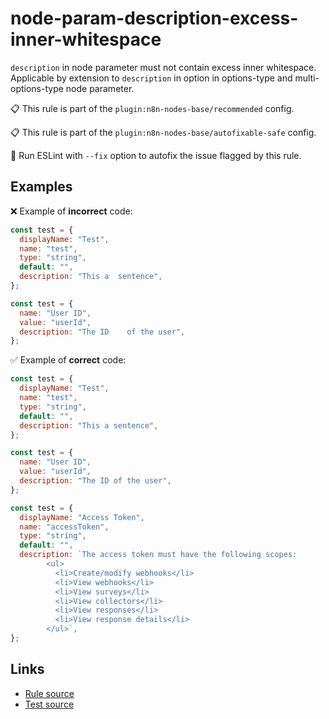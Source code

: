 [//]: # "File generated from a template. Do not edit this file directly."

# node-param-description-excess-inner-whitespace

`description` in node parameter must not contain excess inner whitespace. Applicable by extension to `description` in option in options-type and multi-options-type node parameter.

📋 This rule is part of the `plugin:n8n-nodes-base/recommended` config.

📋 This rule is part of the `plugin:n8n-nodes-base/autofixable-safe` config.

🔧 Run ESLint with `--fix` option to autofix the issue flagged by this rule.

## Examples

❌ Example of **incorrect** code:

```js
const test = {
  displayName: "Test",
  name: "test",
  type: "string",
  default: "",
  description: "This a  sentence",
};

const test = {
  name: "User ID",
  value: "userId",
  description: "The ID    of the user",
};
```

✅ Example of **correct** code:

```js
const test = {
  displayName: "Test",
  name: "test",
  type: "string",
  default: "",
  description: "This a sentence",
};

const test = {
  name: "User ID",
  value: "userId",
  description: "The ID of the user",
};

const test = {
  displayName: "Access Token",
  name: "accessToken",
  type: "string",
  default: "",
  description: `The access token must have the following scopes:
        <ul>
          <li>Create/modify webhooks</li>
          <li>View webhooks</li>
          <li>View surveys</li>
          <li>View collectors</li>
          <li>View responses</li>
          <li>View response details</li>
        </ul>`,
};
```

## Links

- [Rule source](../../lib/rules/node-param-description-excess-inner-whitespace.ts)
- [Test source](../../tests/node-param-description-excess-inner-whitespace.test.ts)
